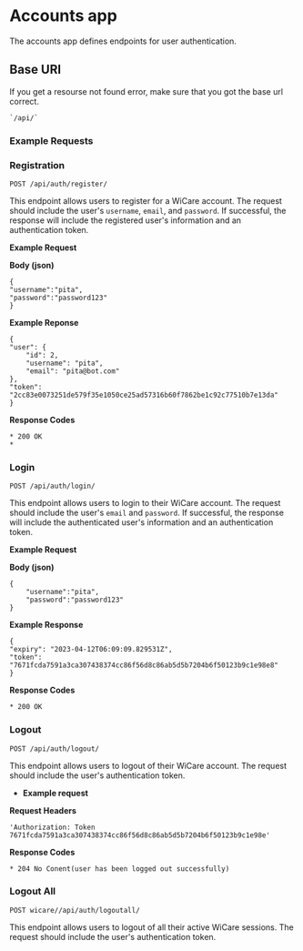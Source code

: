 # Accounts app
The accounts app defines endpoints for user authentication.

## Base URI

If you get a resourse not found error, make sure that you got the base url correct.

    `/api/`

### Example Requests

### Registration

`POST /api/auth/register/`

This endpoint allows users to register for a WiCare account. The request should include the user's `username`, `email`, and `password`. If successful, the response will include the registered user's information and an authentication token.

**Example Request**


**Body (json)**

    {
    "username":"pita",
    "password":"password123"
    }

**Example Reponse**

    {
    "user": {
        "id": 2,
        "username": "pita",
        "email": "pita@bot.com"
    },
    "token": "2cc83e0073251de579f35e1050ce25ad57316b60f7862be1c92c77510b7e13da"
    }

**Response Codes**
    
    * 200 OK
    * 

### Login

`POST /api/auth/login/`

This endpoint allows users to login to their WiCare account. The request should include the user's `email` and `password`. If successful, the response will include the authenticated user's information and an authentication token.

**Example Request**

**Body (json)**

    {
        "username":"pita",
        "password":"password123"
    }

**Example Response**

    {
    "expiry": "2023-04-12T06:09:09.829531Z",
    "token": "7671fcda7591a3ca307438374cc86f56d8c86ab5d5b7204b6f50123b9c1e98e8"
    }

**Response Codes**
    
    * 200 OK

### Logout

`POST /api/auth/logout/`

This endpoint allows users to logout of their WiCare account. The request should include the user's authentication token. 

* **Example request**

**Request Headers**

    'Authorization: Token 7671fcda7591a3ca307438374cc86f56d8c86ab5d5b7204b6f50123b9c1e98e'

**Response Codes**
    
    * 204 No Conent(user has been logged out successfully)

### Logout All

`POST wicare//api/auth/logoutall/`

This endpoint allows users to logout of all their active WiCare sessions. The request should include the user's authentication token.